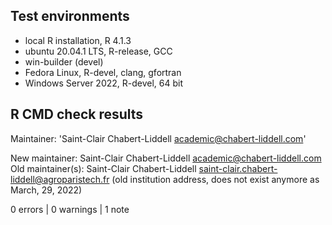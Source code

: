 ## Test environments
* local R installation, R 4.1.3
* ubuntu 20.04.1 LTS, R-release, GCC
* win-builder (devel)
* Fedora Linux, R-devel, clang, gfortran
* Windows Server 2022, R-devel, 64 bit

## R CMD check results
Maintainer: 'Saint-Clair Chabert-Liddell <academic@chabert-liddell.com>'
  
New maintainer:
  Saint-Clair Chabert-Liddell <academic@chabert-liddell.com>
Old maintainer(s):
  Saint-Clair Chabert-Liddell
    <saint-clair.chabert-liddell@agroparistech.fr> 
    (old institution address, does not exist anymore as March, 29, 2022)


0 errors | 0 warnings | 1 note


